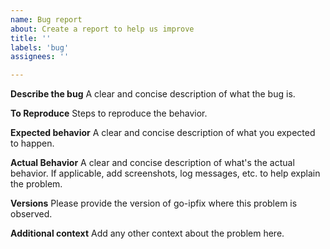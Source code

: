 ```yaml
---
name: Bug report
about: Create a report to help us improve
title: ''
labels: 'bug'
assignees: ''

---
```


**Describe the bug**
A clear and concise description of what the bug is.

**To Reproduce**
Steps to reproduce the behavior.

**Expected behavior**
A clear and concise description of what you expected to happen.

**Actual Behavior**
A clear and concise description of what's the actual behavior. If applicable, add screenshots, log messages, etc. to help explain the problem.

**Versions**
Please provide the version of go-ipfix where this problem is observed.

**Additional context**
Add any other context about the problem here.
